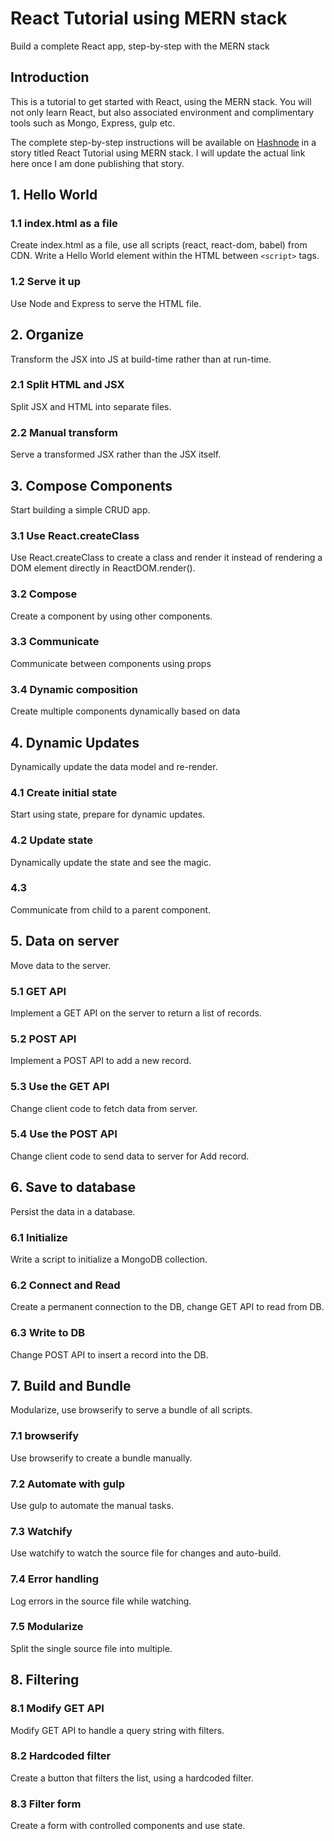 # React Tutorial using MERN stack
Build a complete React app, step-by-step with the MERN stack

## Introduction
This is a tutorial to get started with React, using the MERN stack. You will
not only learn React, but also associated environment and complimentary tools
such as Mongo, Express, gulp etc.

The complete step-by-step instructions will be available on [Hashnode](https://hashnode.com)
in a story titled React Tutorial using MERN stack. I will update the actual link
here once I am done publishing that story.

## 1. Hello World

### 1.1 index.html as a file
Create index.html as a file, use all scripts (react, react-dom, babel) from CDN.
Write a Hello World element within the HTML between `<script>` tags.

### 1.2 Serve it up
Use Node and Express to serve the HTML file.

## 2. Organize
Transform the JSX into JS at build-time rather than at run-time.

### 2.1 Split HTML and JSX
Split JSX and HTML into separate files.

### 2.2 Manual transform
Serve a transformed JSX rather than the JSX itself.

## 3. Compose Components
Start building a simple CRUD app.

### 3.1 Use React.createClass
Use React.createClass to create a class and render it instead of rendering
a DOM element directly in ReactDOM.render().

### 3.2 Compose
Create a component by using other components.

### 3.3 Communicate
Communicate between components using props

### 3.4 Dynamic composition
Create multiple components dynamically based on data

## 4. Dynamic Updates
Dynamically update the data model and re-render.

### 4.1 Create initial state
Start using state, prepare for dynamic updates.

### 4.2 Update state
Dynamically update the state and see the magic.

### 4.3
Communicate from child to a parent component.

## 5. Data on server
Move data to the server.

### 5.1 GET API
Implement a GET API on the server to return a list of records.

### 5.2 POST API
Implement a POST API to add a new record.

### 5.3 Use the GET API
Change client code to fetch data from server.

### 5.4 Use the POST API
Change client code to send data to server for Add record.

## 6. Save to database
Persist the data in a database.

### 6.1 Initialize
Write a script to initialize a MongoDB collection.

### 6.2 Connect and Read
Create a permanent connection to the DB, change GET API to read from DB.

### 6.3 Write to DB
Change POST API to insert a record into the DB.

## 7. Build and Bundle
Modularize, use browserify to serve a bundle of all scripts.

### 7.1 browserify
Use browserify to create a bundle manually.

### 7.2 Automate with gulp
Use gulp to automate the manual tasks.

### 7.3 Watchify
Use watchify to watch the source file for changes and auto-build.

### 7.4 Error handling
Log errors in the source file while watching.

### 7.5 Modularize
Split the single source file into multiple.

## 8. Filtering

### 8.1 Modify GET API
Modify GET API to handle a query string with filters.

### 8.2 Hardcoded filter
Create a button that filters the list, using a hardcoded filter.

### 8.3 Filter form
Create a form with controlled components and use state.

